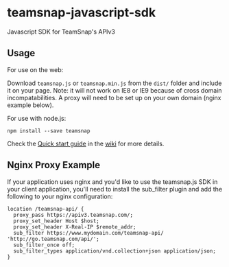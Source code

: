 teamsnap-javascript-sdk
=======================

Javascript SDK for TeamSnap's APIv3

Usage
-----

For use on the web:

Download `teamsnap.js` or `teamsnap.min.js` from the `dist/` folder and include
it on your page. Note: it will not work on IE8 or IE9 because of cross domain
incompatabilities. A proxy will need to be set up on your own domain (nginx
example below).

For use with node.js:

```
npm install --save teamsnap
```

Check the [Quick start guide](https://github.com/teamsnap/teamsnap-javascript-sdk/wiki/Quick-Start) in the [wiki](https://github.com/teamsnap/teamsnap-javascript-sdk/wiki) for more details.


Nginx Proxy Example
-------------------

If your application uses nginx and you'd like to use the teamsnap.js SDK in your
client application, you'll need to install the sub_filter plugin and add the
following to your nginx configuration:

```
location /teamsnap-api/ {
  proxy_pass https://apiv3.teamsnap.com/;
  proxy_set_header Host $host;
  proxy_set_header X-Real-IP $remote_addr;
  sub_filter https://www.mydomain.com/teamsnap-api/ 'http://go.teamsnap.com/api/';
  sub_filter_once off;
  sub_filter_types application/vnd.collection+json application/json;
}
```
